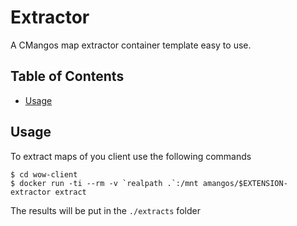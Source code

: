 # Extractor

A CMangos map extractor container template easy to use.

## Table of Contents

- [Usage](#usage)

## Usage

To extract maps of you client use the following commands

```
$ cd wow-client
$ docker run -ti --rm -v `realpath .`:/mnt amangos/$EXTENSION-extractor extract
```

The results will be put in the `./extracts` folder